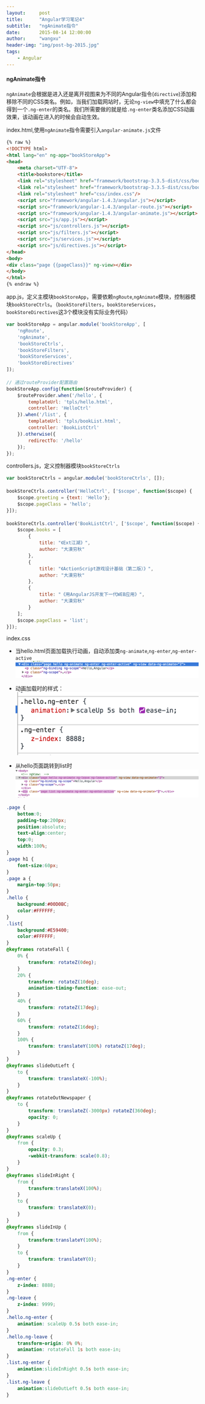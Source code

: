 ```yaml
---
layout:     post
title:      "Angular学习笔记4"
subtitle:   "ngAnimate指令"
date:       2015-08-14 12:00:00
author:     "wangxu"
header-img: "img/post-bg-2015.jpg"
tags:
    - Angular
---
```


#### ngAnimate指令

`ngAnimate`会根据是进入还是离开视图来为不同的Angular指令(`directive`)添加和移除不同的CSS类名。例如，当我们加载网站时，无论`ng-view`中填充了什么都会得到一个`.ng-enter`的类名。我们所需要做的就是给`.ng-enter`类名添加CSS动画效果，该动画在进入的时候会自动生效。

index.html,使用`ngAnimate`指令需要引入`angular-animate.js`文件

```html
{% raw %}
<!DOCTYPE html>
<html lang="en" ng-app="bookStoreApp">
<head>
    <meta charset="UTF-8">
    <title>bookstore</title>
    <link rel="stylesheet" href="framework/bootstrap-3.3.5-dist/css/bootstrap.css"/>
    <link rel="stylesheet" href="framework/bootstrap-3.3.5-dist/css/bootstrap-theme.css"/>
    <link rel="stylesheet" href="css/index.css"/>
    <script src="framework/angular-1.4.3/angular.js"></script>
    <script src="framework/angular-1.4.3/angular-route.js"></script>
    <script src="framework/angular-1.4.3/angular-animate.js"></script>
    <script src="js/app.js"></script>
    <script src="js/controllers.js"></script>
    <script src="js/filters.js"></script>
    <script src="js/services.js"></script>
    <script src="js/directives.js"></script>
</head>
<body>
<div class="page {{pageClass}}" ng-view></div>
</body>
</html>
{% endraw %}
```

app.js，定义主模块`bookStoreApp`，需要依赖`ngRoute`,`ngAnimate`模块，控制器模块`bookStoreCtrls`。（`bookStoreFilters`，`bookStoreServices`，`bookStoreDirectives`这3个模块没有实际业务代码）

```javascript
var bookStoreApp = angular.module('bookStoreApp', [
    'ngRoute',
    'ngAnimate',
    'bookStoreCtrls',
    'bookStoreFilters',
    'bookStoreServices',
    'bookStoreDirectives'
]);

// 通过routeProvider配置路由
bookStoreApp.config(function($routeProvider) {
    $routeProvider.when('/hello', {
        templateUrl: 'tpls/hello.html',
        controller: 'HelloCtrl'
    }).when('/list', {
        templateUrl: 'tpls/bookList.html',
        controller: 'BookListCtrl'
    }).otherwise({
        redirectTo: '/hello'
    });
});
```

controllers.js，定义控制器模块`bookStoreCtrls`

```javascript
var bookStoreCtrls = angular.module('bookStoreCtrls', []);

bookStoreCtrls.controller('HelloCtrl', ['$scope', function($scope) {
    $scope.greeting = {text: 'Hello'};
    $scope.pageClass = 'hello';
}]);

bookStoreCtrls.controller('BookListCtrl', ['$scope', function($scope) {
    $scope.books = [
        {
            title: "《Ext江湖》",
            author: "大漠穷秋"
        },
        {
            title: "《ActionScript游戏设计基础（第二版）》",
            author: "大漠穷秋"
        },
        {
            title: "《用AngularJS开发下一代WEB应用》",
            author: "大漠穷秋"
        }
    ];
    $scope.pageClass = 'list';
}]);
```

index.css

* 当hello.html页面加载执行动画，自动添加类`ng-animate`,`ng-enter`,`ng-enter-active`
![Image](https://github.com/ttian226/learn_angularjs/blob/master/imgs/QQ20150814-1@2x.png)


* 动画加载时的样式：
![Image](https://github.com/ttian226/learn_angularjs/blob/master/imgs/QQ20150814-2@2x.png)


* 从hello页面跳转到list时
![Image](https://github.com/ttian226/learn_angularjs/blob/master/imgs/QQ20150814-4@2x.png)

```css
.page {
    bottom:0;
    padding-top:200px;
    position:absolute;
    text-align:center;
    top:0;
    width:100%;
}
.page h1 {
    font-size:60px;
}
.page a {
    margin-top:50px;
}
.hello {
    background:#00D0BC;
    color:#FFFFFF;
}
.list{
    background:#E59400;
    color:#FFFFFF;
}
@keyframes rotateFall {
    0% {
        transform: rotateZ(0deg);
    }
    20% {
        transform: rotateZ(10deg);
        animation-timing-function: ease-out;
    }
    40% {
        transform: rotateZ(17deg);
    }
    60% {
        transform: rotateZ(16deg);
    }
    100% {
        transform: translateY(100%) rotateZ(17deg);
    }
}
@keyframes slideOutLeft {
    to {
        transform: translateX(-100%);
    }
}
@keyframes rotateOutNewspaper {
    to {
        transform: translateZ(-3000px) rotateZ(360deg);
        opacity: 0;
    }
}
@keyframes scaleUp {
    from {
        opacity: 0.3;
        -webkit-transform: scale(0.8);
    }
}
@keyframes slideInRight {
    from {
        transform:translateX(100%);
    }
    to {
        transform: translateX(0);
    }
}
@keyframes slideInUp {
    from {
        transform:translateY(100%);
    }
    to {
        transform: translateY(0);
    }
}
.ng-enter {
    z-index: 8888;
}
.ng-leave {
    z-index: 9999;
}
.hello.ng-enter {
    animation: scaleUp 0.5s both ease-in;
}
.hello.ng-leave {
    transform-origin: 0% 0%;
    animation: rotateFall 1s both ease-in;
}
.list.ng-enter {
    animation:slideInRight 0.5s both ease-in;
}
.list.ng-leave {
    animation:slideOutLeft 0.5s both ease-in;
}
```
